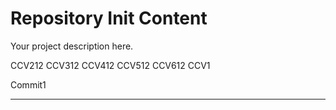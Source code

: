 Repository Init Content
=======================

Your project description here.

CCV212
CCV312
CCV412
CCV512
CCV612
CCV1

Commit1

-------------------------
